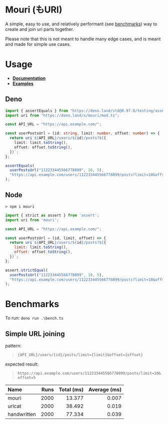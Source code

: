 # Mouri (もURI)

A simple, easy to use, and relatively performant (see [benchmarks](#benchmarks))
way to create and join uri parts together.

Please note that this is not meant to handle many edge cases, and is meant and
made for simple use cases.

# Usage
- [**Documentation**](https://doc.deno.land/https/deno.land/x/mouri/uri.ts)
- [**Examples**](./examples/README.md)

## Deno
```ts
import { assertEquals } from "https://deno.land/std@0.97.0/testing/asserts.ts";
import uri from "https://deno.land/x/mouri/mod.ts";

const API_URL = "https://api.example.com/";

const userPostsUrl = (id: string, limit: number, offset: number) => {
  return uri`${API_URL}/users/${id}/posts?${{
    limit: limit.toString(),
    offset: offset.toString(),
  }}`;
};

assertEquals(
  userPostsUrl("112233445566778899", 10, 5),
  "https://api.example.com/users/112233445566778899/posts?limit=10&offset=5",
);
```

## Node

`> npm i mouri`

```js
import { strict as assert } from 'assert';
import uri from 'mouri';

const API_URL = "https://api.example.com/";

const userPostsUrl = (id, limit, offset) => {
  return uri`${API_URL}/users/${id}/posts?${{
    limit: limit.toString(),
    offset: offset.toString(),
  }}`;
};

assert.strictEqual(
  userPostsUrl("112233445566778899", 10, 5),
  "https://api.example.com/users/112233445566778899/posts?limit=10&offset=5"
);
```

# Benchmarks

To run: `deno run .\bench.ts`

<!-- BENCHMARKS START -->
## Simple URL joining


pattern:
> `{API_URL}/users/{id}/posts/limit={limit}&offset={offset}`

expected result:
> `https://api.example.com/users/112233445566778899/posts/limit=10&offset=5`
            
|Name|Runs|Total (ms)|Average (ms)|
|:--|--:|--:|--:|
|mouri|2000|13.377|0.007|
|urlcat|2000|38.492|0.019|
|handwritten|2000|77.334|0.039|
<!-- BENCHMARKS END -->
